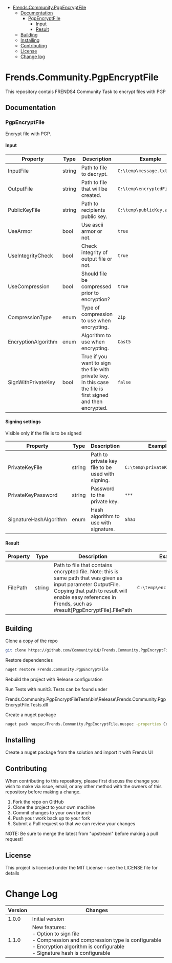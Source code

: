 - [Frends.Community.PgpEncryptFile](#Frends.Community.PgpEncryptFile)
   - [Documentation](#documentation)
      - [PgpEncryptFile](#pgpencryptfile)
		 - [Input](#input)
		 - [Result](#result)
   - [Building](#building)
   - [Installing](#installing)
   - [Contributing](#contributing)
   - [License](#license)
   - [Change log](#changelog)
       
# Frends.Community.PgpEncryptFile
This repository contais FRENDS4 Community Task to encrypt files with PGP

## Documentation

### PgpEncryptFile

Encrypt file with PGP.

#### Input
| Property            | Type   | Description |Example|
|---------------------|--------|-------------|-------|
| InputFile           | string | Path to file to decrypt.|`C:\temp\message.txt`|
| OutputFile          | string | Path to file that will be created. | `C:\temp\encryptedFile.pgp`|
| PublicKeyFile       | string | Path to recipients public key. | `C:\temp\publicKey.asc`|
| UseArmor            | bool   | Use ascii armor or not. |`true`|
| UseIntegrityCheck   | bool   | Check integrity of output file or not. |`true`|
| UseCompression      | bool   | Should file be compressed prior to encryption?|`true`|
| CompressionType     | enum   | Type of compression to use when encrypting.|`Zip`|
| EncryptionAlgorithm | enum   | Algorithm to use when encrypting.|`Cast5`|
| SignWithPrivateKey  | bool   | True if you want to sign the file with private key. In this case the file is first signed and then encrypted.|`false`|

#### Signing settings
Visible only if the file is to be signed

| Property               | Type   | Description |Example|
|------------------------|--------|-------------|-------|
| PrivateKeyFile         | string | Path to private key file to be used with signing.|`C:\temp\privateKeyFile.gpg`|
| PrivateKeyPassword     | string | Password to the private key.|`***`|
| SignatureHashAlgorithm | enum   | Hash algorithm to use with signature.|`Sha1`|

#### Result
| Property  | Type  | Description |Example|
|-----------|-------|-------------|-------|
| FilePath | string  | Path to file that contains encrypted file. Note: this is same path that was given as input parameter OutputFile. Copying that path to result will enable easy references in Frends, such as #result[PgpEncryptFile].FilePath | `C:\temp\encryptedFile.pgp`

## Building

Clone a copy of the repo

```sh
git clone https://github.com/CommunityHiQ/Frends.Community.PgpEncryptFile.git
```
Restore dependencies

```sh
nuget restore Frends.Community.PgpEncryptFile
```
Rebuild the project with Release configuration

Run Tests with nunit3. Tests can be found under

Frends.Community.PgpEncryptFileTests\bin\Release\Frends.Community.PgpEncryptFile.Tests.dll

Create a nuget package
```sh
nuget pack nuspec/Frends.Community.PgpEncryptFile.nuspec -properties Configuration=Release
```

## Installing
Create a nuget package from the solution and import it with Frends UI

## Contributing
When contributing to this repository, please first discuss the change you wish to make via issue, email, or any other method with the owners of this repository before making a change.

1. Fork the repo on GitHub
2. Clone the project to your own machine
3. Commit changes to your own branch
4. Push your work back up to your fork
5. Submit a Pull request so that we can review your changes

NOTE: Be sure to merge the latest from "upstream" before making a pull request!

## License
This project is licensed under the MIT License - see the LICENSE file for details

# Change Log

| Version | Changes |
| ------- | ------- |
| 1.0.0   | Initial version |
| 1.1.0   | New features:<br/>- Option to sign file<br/>- Compression and compression type is configurable<br/>- Encryption algorithm is configurable<br/>- Signature hash is configurable|